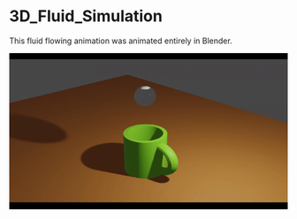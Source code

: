 # 3D_Fluid_Simulation

This fluid flowing animation was animated entirely in Blender.

![Fluid Simulation](assets/Fluid_Simulation.gif)
